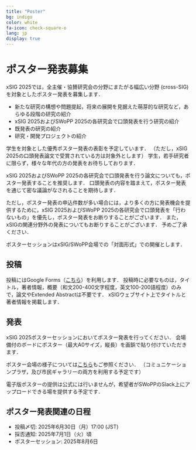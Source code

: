 ```yaml
---
title: "Poster"
bg: indigo
color: white
fa-icon: check-square-o
lang: jp
display: true
---
```

<a name="poster"></a>

# ポスター発表募集

xSIG 2025では，全主催・協賛研究会の分野にまたがる幅広い分野 (cross-SIG) を対象としたポスター発表を募集します．

- 新たな研究の構想や問題提起，将来の展開を見据えた萌芽的な研究など，あらゆる段階の研究の紹介
- xSIG 2025およびSWoPP 2025の各研究会で口頭発表を行う研究の紹介
- 既発表の研究の紹介
- 研究・開発プロジェクトの紹介

学生を対象とした優秀ポスター発表の表彰を予定しています．
（ただし，xSIG 2025の口頭発表論文で受賞されている方は対象外とします）
学生，若手研究者に限らず，様々な年代の方の発表をお待ちしております．

xSIG 2025およびSWoPP 2025の各研究会で口頭発表を行う論文についても，ポスター発表することを推奨します．
口頭発表の内容を踏まえて，ポスター発表を通じて密な議論がなされることを期待します．

ただし，ポスター発表の申込件数が多い場合には，より多くの方に発表機会を提供するために，xSIG 2025およびSWoPP 2025の各研究会で口頭発表を「行わないもの」を優先し，ポスター発表をお断りすることがございます．
また，xSIGの関連分野外の発表についてもお断りすることがございます．
予めご了承ください．

ポスターセッションはxSIG/SWoPP会場での「対面形式」での開催とします．

投稿
--------------------

投稿にはGoogle Forms（[こちら](https://forms.gle/pojFwz2eFZt6c4Vo6)）を利用します．
投稿時に必要なものは，タイトル，著者情報，概要（和文200-400文字程度，英文100-200語程度）のみで，論文やExtended Abstractは不要です．
xSIGウェブサイト上でタイトルと著者情報を掲載します．

発表
--------------------

xSIG 2025ポスターセッションにおいてポスター発表を行ってください．
会場備付のボードにポスター（最大A0サイズ，縦長）を画鋲で貼り付けていただきます．

ポスター会場の様子については[こちら](https://r15296411.theta360.biz/t/9258586a-0f9b-11ec-98da-063b2b63adb9-1)もご参照ください．
（コミュニケーションプラザ，及び市民ギャラリーの両方を利用する予定です）

電子版ポスターの提供は公式には行いませんが，希望者がSWoPPのSlack上にアップロードできる場を提供する予定です．

ポスター発表関連の日程
--------------------

- 投稿〆切: 2025年6月30日（月）17:00 (JST)
- 採否通知: 2025年7月1日（火）頃
- ポスターセッション: 2025年8月6日
